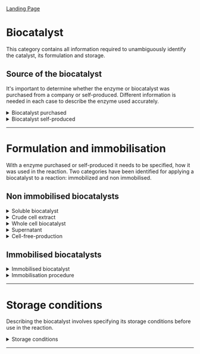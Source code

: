 [Landing Page](/Readme.md)

# Biocatalyst

This category contains all information required to unambiguously identify the catalyst, its formulation and storage. 

## Source of the biocatalyst

It's important to determine whether the enzyme or biocatalyst was purchased from a company or self-produced. Different information is needed in each case to describe the enzyme used accurately.

<details> <Summary>Biocatalyst purchased</Summary>

### BiocatalystPurchased

Important information for characterizing the biocatalyst and determining its origin.

- __name*__
  - Type: string
  - Description: Name of the biocatalyst
- __ecnumber__
  - Type: string
  - Description: Code used to determine the family of a protein.

- __chemical_reaction__
  - Type: string
  - Description: reactio catalysed by the enzyme

- __sequence__
  - Type: string
  - Description: Amono acid sequence of the enzyme

- __origin_organism__
  - Type: string
  - Description: Organism from which the enzyme was extracted or identfied
 
- __supplier__
  - Type: string
  - Company from which the enzyme was purchased

- __production_organism__
  - Type: string
  - Description: Organism in which the enzyme was produced

- __postranslational_modification__
  - Type: string
  - Description: Code used to determine the family of a protein.

- __purity__
  - Type: float
  - Description: purity of the enzyme

- __purity_specification__
  - Type: string
  - Description: description of how the purity of the biocatalyst was determined. In case of purchased enzymes, this information is often available in the product specification sheet.

- __formulation__
  - Type: string
  - Description: formulation of the biocatlyst, eg powder, solution etc.

</details>

<details> <Summary>Biocatalyst self-produced</Summary>

### BiocatalystSelfProduced

Important information to characterize the biocatalyst and to describe it clearly.

- __name*__
  - Type: string
  - Description: Name of the biocatalyst

- __ecnumber__
  - Type: string
  - Description: Code used to determine the family of a protein

- __chemical_reaction__
  - Type: string
  - Description: reaction catalysed by the enzyme

- __sequence__
  - Type: string
  - Description: Amino acid sequence of the enzyme

- __origin_organism__
  - Type: string
  - Description: Organism from which the enzyme was extracted or identfied

- __production_organism__
  - Type: string
  - Description: Organism in which the enzyme was produced

- __postranslational_modification__
  - Type: string
  - Description: Code used to determine the family of a protein

- __purity__
  - Type: float
  - Description: purity of the enzyme

- __purity_specification__
  - Type: string
  - Description: description of how the purity of the biocatalyst was determined

- __formulation__
  - Type: string
  - Description: formulation of the biocatalyst, eg powder, solution etc.

- __purification_method__
  - Type: string
  - Description: method used for purification of the enyme

</details>

<hr>

# Formulation and immobilisation

With a enzyme purchased or self-produced it needs to be specified, how it was used in the reaction. Two categories have been identified for applying a biocatalyst to a reaction: immobilized and non immobilised.

## Non immobilised biocatalysts

<details> <Summary>Soluble biocatalyst</Summary>

### SolubleBiocatalyst [_BiocatalystSelfProduced_]

- __concentration*__
  - Type: posfloat
  - Description: Concentration of the biocatalyst

- __activity__:
  - Type: float
  - Description: Acitivity of the enzyme in U/mg or U/mL

- __concentration_determination_method*__
  - Type: string
  - Description: Method on how the concentration has been determined

- __formulation__
  - Type: string
  - Description: Formulation of the biocatalyst, eg powder, solution etc.

- __purification_procedure__
  - Type: string
  - Description: Method used to purifiy the biocatalyst

</details>

<details> <Summary>Crude cell extract</Summary>
  
### CrudeCellExtract [_BiocatalystSelfProduced_]

- __cell_disruption_process__
  - Type: string
  - Description: Method how the cells were disrupted

- __concentration__
  - Type: float
  - Description: Concentration of the biocatalyst

- __concentration_determination_method__
  - Type: string
  - Description: Method how the concentration was measured

</details>

<details> <Summary>Whole cell biocatalyst</Summary>

### WholeCellBiocatalyst [_BiocatalystSelfProduced_]

- __harvesting_method__
  - Type: string
  - Description: How were the cells harvested

- __formulation__
  - Type: string
  - Description: formulation of the catalyst (wet cells, lyophillised?)

</details>

<details> <Summary>Supernatant</Summary>

### Supernatant [_BiocatalystSelfProduced_]

- __production_organism__
  - Type: string
  - Description: Which organism was producing and secreting the biocatalyst?

- __separation_method__
  - Type: string
  - Description: The method of how the supernatant was separated from the cells

</details>

<details> <Summary>Cell-free-production</Summary>

### CellFreeProduction [_BiocatalystSelfProduced_]

- __source_of_cellfree_extract__
  - Type: string
  - Description: Specification of the organism or cell type from which the cell-free extract is derived. This could be bacterial, plant, animal, or another source.
 
- __extract_preparation__
  - Type: string
  - Description: Evaluation of the steps taken to prepare the cell-free extract, including cell disruption, cell lysis, processing, and separation of cellular components.  

</details>



## Immobilised biocatalysts

<details> <Summary>Immobilised biocatalyst</Summary>

### ImmobilisedBiocatalyst [_BiocatalystSelfProduced_]


- __purification_procedure__
  - Type: string
  - Description: Method for purifying the enzyme

- __concentration__
  - Type: float
  - Description: Concentration of the enzyme on the immobilised phase

- __concentration_determination_method__
  - Type: string
  - Description: Method how the concentration was measured

</details>

<details> <Summary>Immobilisation procedure</Summary>

### ImmobilisationProcedure [_BiocatalystSelfProduced_]

- __immobilisation_method__
  - Type: string
  - Description: Method for immobilising the enzyme. Common methods are e.g. adsorption, embedding in matrices, crosslinking, coimmobilization with carrier materials, etc.
 
- __carrier_material__
  - Type: string
  - Despription: If you a support material was used, the name of the support material must be specified. This could be e.g. a gel, a membrane or a particle. (__if_applicable__)

- __carrier_material_concentration__
  - Type: string
  - Despription: Concentration of the used carrier material. (__if_applicable__)

- __immobilisation_yield__
  - Type: string
  - Despription: Definition of how efficiently the enzyme was immobilized.  

</details>

<hr>

# Storage conditions

Describing the biocatalyst involves specifying its storage conditions before use in the reaction.

<details> <Summary>Storage conditions</Summary>

### StorageConditions [_BiocatalystSelfProduced_]

- __temperature__
  - Type: float
  - Description: Storage temperature (-20°C, -80°C)

- __storage_start__
  - Type: date
  - Description: When did storage start?

- __additives__
  - Type: string
  - Description: Were additives added, for example glycerol?

- __removing/rethawing__
  - Type: sting
  - Description: How was the catalyst removed from storage or rethawed?

- __thawing_process__
  - Type: string
  - Description: How was the catalyst frozen, any special devices or additives?

</details>

<hr>
